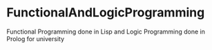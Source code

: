 # FunctionalAndLogicProgramming
Functional Programming done in Lisp and Logic Programming done in Prolog for university
